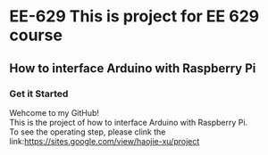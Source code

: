 # EE-629 This is project for EE 629 course 
## How to interface Arduino with Raspberry Pi  
### Get it Started  
Wehcome to my GitHub!  
This is the project of how to interface Arduino with Raspberry Pi.  
To see the operating step, please clink the link:https://sites.google.com/view/haojie-xu/project  
